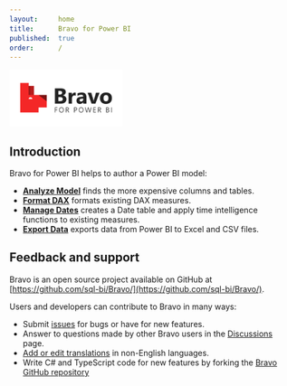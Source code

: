 ```yaml
---
layout:     home
title:      Bravo for Power BI
published:  true
order:      /
---
```


<img src="images/bravo-logo-github.png" width="200" class="naked">

## Introduction
Bravo for Power BI helps to author a Power BI model:
- [**Analyze Model**](features/analyze-model.md) finds the more expensive columns and tables.
- [**Format DAX**](features/format-dax.md) formats existing DAX measures.
- [**Manage Dates**](features/manage-dates.md) creates a Date table and apply time intelligence functions to existing measures.
- [**Export Data**](features/export-data.md) exports data from Power BI to Excel and CSV files.

## Feedback and support
Bravo is an open source project available on GitHub at [https://github.com/sql-bi/Bravo/](https://github.com/sql-bi/Bravo/).

Users and developers can contribute to Bravo in many ways:
- Submit [issues](https://github.com/sql-bi/Bravo/issues) for bugs or have for new features.
- Answer to questions made by other Bravo users in the [Discussions](https://github.com/sql-bi/Bravo/discussions) page.
- [Add or edit translations](https://github.com/sql-bi/Bravo#how-to-help-with-translations) in non-English languages.
- Write C# and TypeScript code for new features by forking the [Bravo GitHub repository](https://github.com/sql-bi/Bravo)